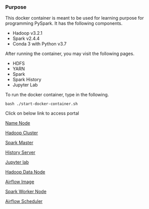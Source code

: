 
### Purpose
This docker container is meant to be used for learning purpose for programming PySpark. It has the following components.

* Hadoop v3.2.1
* Spark v2.4.4
* Conda 3 with Python v3.7

After running the container, you may visit the following pages.

* HDFS
* YARN
* Spark
* Spark History
* Jupyter Lab

To run the docker container, type in the following.
```
bash ./start-docker-container.sh
```

Click on below link to access portal

[Name Node](http://localhost:9870/)

[Hadoop Cluster](http://localhost:8088)

[Spark Master](http://localhost:8080)

[History Server](http://localhost:18080)

[Jupyter lab](http://localhost:8888)

[Hadoop Data Node](http://localhost:9864)

[Airflow Image](http://localhost:8085)

[Spark Worker Node](http://localhost:8081)

[Airflow Scheduler](http://localhost:8793)
